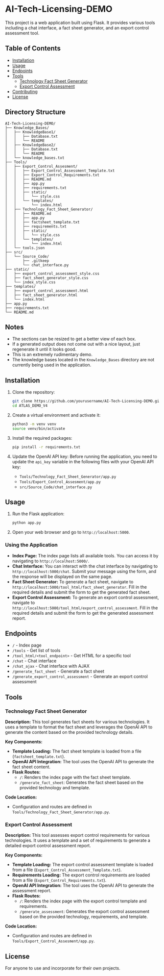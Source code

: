 # AI-Tech-Licensing-DEMO

This project is a web application built using Flask. It provides various tools including a chat interface, a fact sheet generator, and an export control assessment tool.

## Table of Contents

- [Installation](#installation)
- [Usage](#usage)
- [Endpoints](#endpoints)
- [Tools](#tools)
  - [Technology Fact Sheet Generator](#technology-fact-sheet-generator)
  - [Export Control Assessment](#export-control-assessment)
- [Contributing](#contributing)
- [License](#license)

## Directory Structure

```
AI-Tech-Licensing-DEMO/
├── Knowledge_Bases/
│   ├── KnowledgeBase1/
│   │   ├── Database.txt
│   │   └── README
│   ├── KnowledgeBase2/
│   │   ├── Database.txt
│   │   └── README
│   └── knowledge_bases.txt
├── Tools/
│   ├── Export_Control_Assesment/
│   │   ├── Export_Control_Assessment_Template.txt
│   │   ├── Export_Control_Requirements.txt
│   │   ├── README.md
│   │   ├── app.py
│   │   ├── requirements.txt
│   │   ├── static/
│   │   │   └── style.css
│   │   └── templates/
│   │       └── index.html
│   ├── Technology_Fact_Sheet_Generator/
│   │   ├── README.md
│   │   ├── app.py
│   │   ├── factsheet_template.txt
│   │   ├── requirements.txt
│   │   ├── static/
│   │   │   └── style.css
│   │   └── templates/
│   │       └── index.html
│   └── tools.json
├── src/
│   └── Source_Code/
│       ├── .gitkeep
│       └── chat_interface.py
├── static/
│   ├── export_control_assessment_style.css
│   ├── fact_sheet_generator_style.css
│   └── index_style.css
├── templates/
│   ├── export_control_assessment.html
│   ├── fact_sheet_generator.html
│   └── index.html
├── app.py
├── requirements.txt
└── README.md
```

## Notes

- The sections can be resized to get a better view of each box.
- If a generated output does not come out with a nice layout, just regenerate it until it looks good.
- This is an extremely rudimentary demo.
- The knowledge bases located in the `Knowledge_Bases` directory are not currently being used in the application.

## Installation

1. Clone the repository:
    ```bash
    git clone https://github.com/yourusername/AI-Tech-Licensing-DEMO.git
    cd ATLAS_DEMO_V4
    ```

2. Create a virtual environment and activate it:
    ```bash
    python3 -m venv venv
    source venv/bin/activate
    ```

3. Install the required packages:
    ```bash
    pip install -r requirements.txt
    ```

4. Update the OpenAI API key:
    Before running the application, you need to update the `api_key` variable in the following files with your OpenAI API key:
    - `Tools/Technology_Fact_Sheet_Generator/app.py`
    - `Tools/Export_Control_Assesment/app.py`
    - `src/Source_Code/chat_interface.py`

## Usage

1. Run the Flask application:
    ```bash
    python app.py
    ```

2. Open your web browser and go to `http://localhost:5000`.

### Using the Application

- **Index Page:** The index page lists all available tools. You can access it by navigating to `http://localhost:5000/`.
- **Chat Interface:** You can interact with the chat interface by navigating to `http://localhost:5000/chat`. Submit your message using the form, and the response will be displayed on the same page.
- **Fact Sheet Generator:** To generate a fact sheet, navigate to `http://localhost:5000/tool_html/fact_sheet_generator`. Fill in the required details and submit the form to get the generated fact sheet.
- **Export Control Assessment:** To generate an export control assessment, navigate to `http://localhost:5000/tool_html/export_control_assessment`. Fill in the required details and submit the form to get the generated assessment report.


## Endpoints

- `/` - Index page
- `/tools` - Get list of tools
- `/tool_html/<tool_endpoint>` - Get HTML for a specific tool
- `/chat` - Chat interface
- `/chat_ajax` - Chat interface with AJAX
- `/generate_fact_sheet` - Generate a fact sheet
- `/generate_export_control_assessment` - Generate an export control assessment

## Tools

### Technology Fact Sheet Generator

**Description:**
This tool generates fact sheets for various technologies. It uses a template to format the fact sheet and leverages the OpenAI API to generate the content based on the provided technology details.

**Key Components:**
- **Template Loading:** The fact sheet template is loaded from a file (`factsheet_template.txt`).
- **OpenAI API Integration:** The tool uses the OpenAI API to generate the fact sheet content.
- **Flask Routes:**
  - `/`: Renders the index page with the fact sheet template.
  - `/generate_fact_sheet`: Generates the fact sheet based on the provided technology and template.

**Code Location:**
- Configuration and routes are defined in `Tools/Technology_Fact_Sheet_Generator/app.py`.

### Export Control Assessment

**Description:**
This tool assesses export control requirements for various technologies. It uses a template and a set of requirements to generate a detailed export control assessment report.

**Key Components:**
- **Template Loading:** The export control assessment template is loaded from a file (`Export_Control_Assessment_Template.txt`).
- **Requirements Loading:** The export control requirements are loaded from a file (`Export_Control_Requirements.txt`).
- **OpenAI API Integration:** The tool uses the OpenAI API to generate the assessment report.
- **Flask Routes:**
  - `/`: Renders the index page with the export control template and requirements.
  - `/generate_assessment`: Generates the export control assessment based on the provided technology, requirements, and template.

**Code Location:**
- Configuration and routes are defined in `Tools/Export_Control_Assesment/app.py`.

## License

For anyone to use and incorporate for their own projects.
